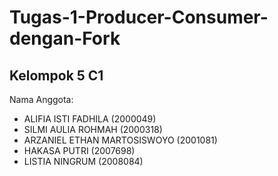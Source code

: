 # Tugas-1-Producer-Consumer-dengan-Fork

## Kelompok 5 C1
Nama Anggota:
- ALIFIA ISTI FADHILA (2000049)
- SILMI AULIA ROHMAH (2000318)
- ARZANIEL ETHAN MARTOSISWOYO (2001081)
- HAKASA PUTRI (2007698)
- LISTIA NINGRUM (2008084)



